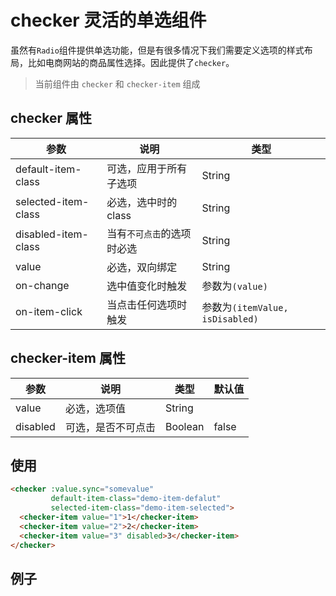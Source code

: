 # checker 灵活的单选组件

虽然有`Radio`组件提供单选功能，但是有很多情况下我们需要定义选项的样式布局，比如电商网站的商品属性选择。因此提供了`checker`。

> 当前组件由 `checker` 和 `checker-item` 组成

## checker 属性

| 参数         | 说明                  | 类型        | 
| ----------- | ---------------------- | ---------- | 
| default-item-class | 可选，应用于所有子选项 | String | 
| selected-item-class | 必选，选中时的class | String |
| disabled-item-class | 当有`不可点击`的选项时必选 | String | 
| value | 必选，双向绑定 | String |
| on-change | 选中值变化时触发 | 参数为`(value)` | 
| on-item-click | 当点击任何选项时触发 | 参数为`(itemValue, isDisabled)` |

## checker-item 属性

| 参数         | 说明                  | 类型        | 默认值 |
| ----------- | ---------------------- | ---------- | ------- |
| value | 必选，选项值 | String | |
| disabled | 可选，是否不可点击 | Boolean | false |

## 使用

``` html
<checker :value.sync="somevalue"
         default-item-class="demo-item-defalut"
         selected-item-class="demo-item-selected">
  <checker-item value="1">1</checker-item>
  <checker-item value="2">2</checker-item>
  <checker-item value="3" disabled>3</checker-item>
</checker>
```

## 例子

